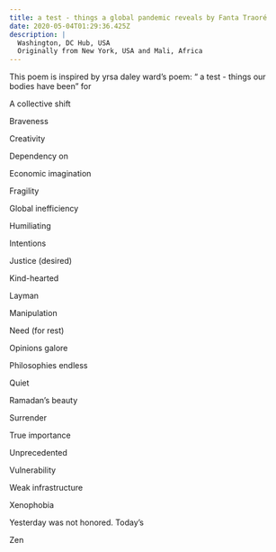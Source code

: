 ```yaml
---
title: a test - things a global pandemic reveals by Fanta Traoré
date: 2020-05-04T01:29:36.425Z
description: |
  Washington, DC Hub, USA
  Originally from New York, USA and Mali, Africa
---
```

This poem is inspired by yrsa daley ward’s poem: “ a test - things our bodies have been” for 



A collective shift

Braveness

Creativity

Dependency on

Economic imagination

Fragility

Global inefficiency

Humiliating

Intentions

Justice (desired)

Kind-hearted

Layman

Manipulation

Need (for rest)

Opinions galore

Philosophies endless

Quiet

Ramadan’s beauty

Surrender

True importance

Unprecedented

Vulnerability

Weak infrastructure

Xenophobia

Yesterday was not honored. Today’s

Zen